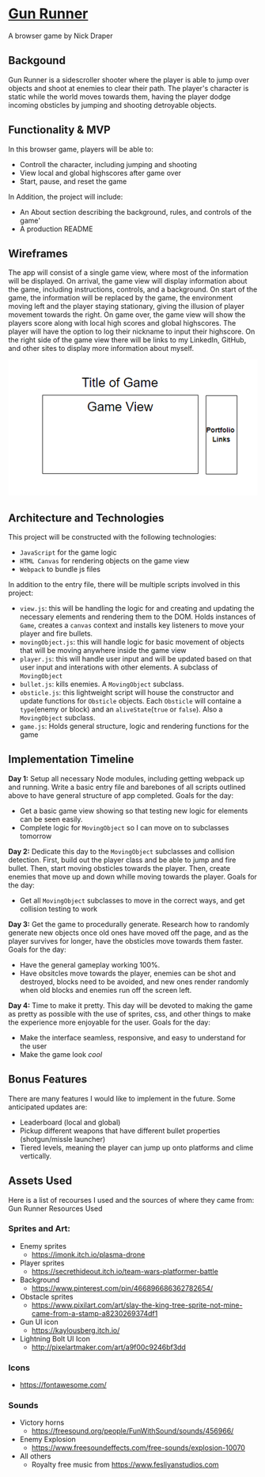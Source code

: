 # [Gun Runner](https://nickdraper8.github.io/gun-runner/)
A browser game by Nick Draper

## Backgound
Gun Runner is a sidescroller shooter where the player is able to jump over objects and shoot at enemies to clear their path. The player's character is static while the world moves towards them, having the player dodge incoming obsticles by jumping and shooting detroyable objects. 

## Functionality & MVP
In this browser game, players will be able to:
* Controll the character, including jumping and shooting
* View local and global highscores after game over
* Start, pause, and reset the game

In Addition, the project will include:
* An About section describing the background, rules, and controls of the game'
* A production README

## Wireframes
The app will consist of a single game view, where most of the information will be displayed. On arrival, the game view will display information about the game, including instructions, controls, and a background. On start of the game, the information will be replaced by the game, the environment moving left and the player staying stationary, giving the illusion of player movement towards the right. On game over, the game view will show the players score along with local high scores and global highscores. The player will have the option to log their nickname to input their highscore. On the right side of the game view there will be links to my LinkedIn, GitHub, and other sites to display more information about myself.
<div style="text-align: center"><img src="wireframe.png" alt="wireframe"></div>


## Architecture and Technologies
This project will be constructed with the following technologies:
* `JavaScript` for the game logic
* `HTML Canvas` for rendering objects on the game view
* `Webpack` to bundle js files

In addition to the entry file, there will be multiple scripts involved in this project:
* `view.js`: this will be handling the logic for and creating and updating the necessary elements and rendering them to the DOM. Holds instances of `Game`, creates a `canvas` context and installs key listeners to move your player and fire bullets.
* `movingObject.js`: this will handle logic for basic movement of objects that will be moving anywhere inside the game view
* `player.js`: this will handle user input and will be updated based on that user input and interations with other elements. A subclass of `MovingObject`
* `bullet.js`: kills enemies. A `MovingObject` subclass.
* `obsticle.js`: this lightweight script will house the constructor and update functions for `Obsticle` objects. Each `Obsticle` will containe a `type`(enemy or block) and an `aliveState`(`true` or `false`). Also a `MovingObject` subclass.
* `game.js`: Holds general structure, logic and rendering functions for the game

## Implementation Timeline
**Day 1:** Setup all necessary Node modules, including getting webpack up and running. Write a basic entry file and barebones of all scripts outlined above to have general structure of app completed. Goals for the day:
  * Get a basic game view showing so that testing new logic for elements can be seen easily.
  * Complete logic for `MovingObject` so I can move on to subclasses tomorrow

**Day 2:** Dedicate this day to the `MovingObject` subclasses and collision detection. First, build out the player class and be able to jump and fire bullet. Then, start moving obsticles towards the player. Then, create enemies that move up and down whille moving towards the player. Goals for the day:
  * Get all `MovingObject` subclasses to move in the correct ways, and get collision testing to work

**Day 3:** Get the game to procedurally generate. Research how to randomly generate new objects once old ones have moved off the page, and as the player survives for longer, have the obsticles move towards them faster. Goals for the day:
  * Have the general gameplay working 100%. 
  * Have obsitcles move towards the player, enemies can be shot and destroyed, blocks need to be avoided, and new ones render randomly when old blocks and enemies run off the screen left.

**Day 4:** Time to make it pretty. This day will be devoted to making the game as pretty as possible with the use of sprites, css, and other things to make the experience more enjoyable for the user. Goals for the day:
  * Make the interface seamless, responsive, and easy to understand for the user
  * Make the game look *cool*

## Bonus Features
There are many features I would like to implement in the future. Some anticipated updates are: 
* Leaderboard (local and global)
* Pickup different weapons that have different bullet properties (shotgun/missle launcher)
* Tiered levels, meaning the player can jump up onto platforms and clime vertically.

## Assets Used
Here is a list of recourses I used and the sources of where they came from:
Gun Runner Resources Used

### Sprites and Art:
- Enemy sprites
    - https://imonk.itch.io/plasma-drone
- Player sprites
    - https://secrethideout.itch.io/team-wars-platformer-battle
- Background
    - https://www.pinterest.com/pin/466896686362782654/
- Obstacle sprites
    - https://www.pixilart.com/art/slay-the-king-tree-sprite-not-mine-came-from-a-stamp-a8230269374df1
- Gun UI icon
    - https://kaylousberg.itch.io/
- Lightning Bolt UI Icon
    - http://pixelartmaker.com/art/a9f00c9246bf3dd

### Icons
- https://fontawesome.com/

### Sounds
- Victory horns
    - https://freesound.org/people/FunWithSound/sounds/456966/
- Enemy Explosion
    - https://www.freesoundeffects.com/free-sounds/explosion-10070
- All others
    - Royalty free music from https://www.fesliyanstudios.com
